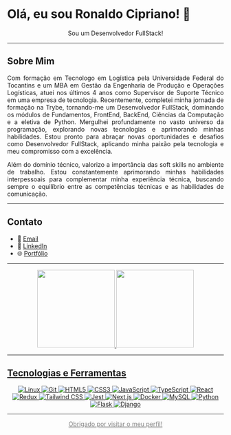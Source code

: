 # Olá, eu sou Ronaldo Cipriano! 👋

<p align="center">
  Sou um Desenvolvedor FullStack!
</p>

<hr>

## Sobre Mim
<p align="justify">
Com formação em Tecnologo em Logística pela Universidade Federal do Tocantins e um MBA em Gestão da Engenharia de Produção e Operações Logísticas, atuei nos últimos 4 anos como Supervisor de Suporte Técnico em uma empresa de tecnologia. Recentemente, completei minha jornada de formação na Trybe, tornando-me um Desenvolvedor FullStack, dominando os módulos de Fundamentos, FrontEnd, BackEnd, Ciências da Computação e a eletiva de Python. Mergulhei profundamente no vasto universo da programação, explorando novas tecnologias e aprimorando minhas habilidades. Estou pronto para abraçar novas oportunidades e desafios como Desenvolvedor FullStack, aplicando minha paixão pela tecnologia e meu compromisso com a excelência.
</p>

<p align="justify">
Além do domínio técnico, valorizo a importância das soft skills no ambiente de trabalho. Estou constantemente aprimorando minhas habilidades interpessoais para complementar minha experiência técnica, buscando sempre o equilíbrio entre as competências técnicas e as habilidades de comunicação.
</p>

<hr>

## Contato
- 📧 [Email](mailto:ronaldolopes14@gmail.com)
- 💼 [LinkedIn](https://www.linkedin.com/in/ronaldo-cipriano/)
- 🌐 [Portfólio](https://ronaldocipriano.com.br/)

<hr>

<div align="center">
<a href="https://github.com/ronaldocipriiano">
<img loading="lazy" height="180em" src="https://github-readme-stats.vercel.app/api?username=ronaldocipriiano&show_icons=true&theme=transparent&include_all_commits=true&count_private=true"/>
<img loading="lazy" height="180em" src="https://github-readme-stats.vercel.app/api/top-langs/?username=ronaldocipriiano&layout=compact&langs_count=7&theme=transparent"/>
</div>

<hr>

## Tecnologias e Ferramentas
<p align="center">
  <img src="https://img.shields.io/badge/Linux-FCC624?style=for-the-badge&logo=linux&logoColor=black" alt="Linux">
  <img src="https://img.shields.io/badge/Git-F05032?style=for-the-badge&logo=git&logoColor=white" alt="Git">
  <img src="https://img.shields.io/badge/HTML5-E34F26?style=for-the-badge&logo=html5&logoColor=white" alt="HTML5">
  <img src="https://img.shields.io/badge/CSS3-1572B6?style=for-the-badge&logo=css3&logoColor=white" alt="CSS3">
  <img src="https://img.shields.io/badge/JavaScript-F7DF1E?style=for-the-badge&logo=javascript&logoColor=black" alt="JavaScript">
  <img src="https://img.shields.io/badge/TypeScript-007ACC?style=for-the-badge&logo=typescript&logoColor=white" alt="TypeScript">
  <img src="https://img.shields.io/badge/React-61DAFB?style=for-the-badge&logo=react&logoColor=black" alt="React">
  <img src="https://img.shields.io/badge/Redux-764ABC?style=for-the-badge&logo=redux&logoColor=white" alt="Redux">
  <img src="https://img.shields.io/badge/Tailwind CSS-38B2AC?style=for-the-badge&logo=tailwind-css&logoColor=white" alt="Tailwind CSS">
  <img src="https://img.shields.io/badge/Jest-C21325?style=for-the-badge&logo=jest&logoColor=white" alt="Jest">
  <img src="https://img.shields.io/badge/Next.js-000000?style=for-the-badge&logo=next.js&logoColor=white" alt="Next.js">
  <img src="https://img.shields.io/badge/Docker-2496ED?style=for-the-badge&logo=docker&logoColor=white" alt="Docker">
  <img src="https://img.shields.io/badge/MySQL-4479A1?style=for-the-badge&logo=mysql&logoColor=white" alt="MySQL">
  <img src="https://img.shields.io/badge/Python-3776AB?style=for-the-badge&logo=python&logoColor=white" alt="Python">
  <img src="https://img.shields.io/badge/Flask-000000?style=for-the-badge&logo=flask&logoColor=white" alt="Flask">
  <img src="https://img.shields.io/badge/Django-092E20?style=for-the-badge&logo=django&logoColor=white" alt="Django">
</p>

<hr>

<p align="center" style="color: gray;">
  Obrigado por visitar o meu perfil!
</p>
